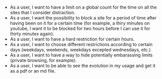 * As a user, I want to have a limit on a global count for the time on all the sites that I consider distraction.
* As a user, I want the possibility to block a site for a period of time after having been on it for a certain time (for example, a thiry minutes on youtube, I want it to be blocked for two hours before I can use it for thirty minutes again).
* As a user, I want to have a hard restriction for certain hours.
* As a user, I want to choose different restrictions according to certain days (weekdays, weekends, weekdays excepted wednesdays, etc.)
* As a user, I want to have a way to hide potentially embarassing limits (private browsing, for example).
* As a user, I want to be able to see the evolution in my usage and get it as a pdf or an md file.
